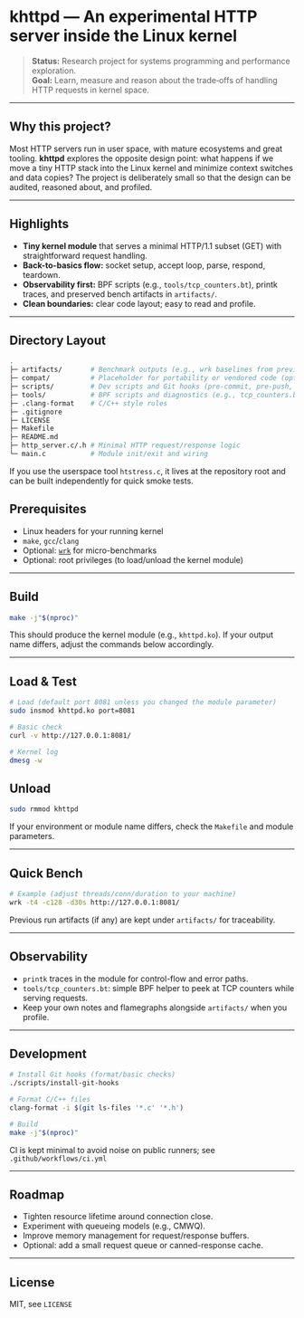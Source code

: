 # khttpd — An experimental HTTP server inside the Linux kernel

> **Status:** Research project for systems programming and performance exploration.  
> **Goal:** Learn, measure and reason about the trade‑offs of handling HTTP requests in kernel space.

---

## Why this project?

Most HTTP servers run in user space, with mature ecosystems and great tooling. **khttpd** explores the opposite design point: what happens if we move a tiny HTTP stack into the Linux kernel and minimize context switches and data copies? The project is deliberately small so that the design can be audited, reasoned about, and profiled.

---

## Highlights

- **Tiny kernel module** that serves a minimal HTTP/1.1 subset (GET) with straightforward request handling.
- **Back-to-basics flow:** socket setup, accept loop, parse, respond, teardown.
- **Observability first:** BPF scripts (e.g., `tools/tcp_counters.bt`), printk traces, and preserved bench artifacts in `artifacts/`.
- **Clean boundaries:** clear code layout; easy to read and profile.

---


## Directory Layout
```bash
.
├─ artifacts/       # Benchmark outputs (e.g., wrk baselines from previous runs)
├─ compat/          # Placeholder for portability or vendored code (optional)
├─ scripts/         # Dev scripts and Git hooks (pre-commit, pre-push, etc.)
├─ tools/           # BPF scripts and diagnostics (e.g., tcp_counters.bt)
├─ .clang-format    # C/C++ style rules
├─ .gitignore
├─ LICENSE
├─ Makefile
├─ README.md
├─ http_server.c/.h # Minimal HTTP request/response logic
└─ main.c           # Module init/exit and wiring
```
If you use the userspace tool `htstress.c`, it lives at the repository root and can be built independently for quick smoke tests.


## Prerequisites

- Linux headers for your running kernel
- `make`, `gcc`/`clang`
- Optional: [`wrk`](https://github.com/wg/wrk) for micro-benchmarks
- Optional: root privileges (to load/unload the kernel module)

---

## Build

```bash
make -j"$(nproc)"
```
This should produce the kernel module (e.g., `khttpd.ko`).
If your output name differs, adjust the commands below accordingly.

---

## Load & Test
```bash
# Load (default port 8081 unless you changed the module parameter)
sudo insmod khttpd.ko port=8081

# Basic check
curl -v http://127.0.0.1:8081/

# Kernel log
dmesg -w
```

## Unload
```bash
sudo rmmod khttpd
```
If your environment or module name differs, check the `Makefile` and module parameters.

---

## Quick Bench
```bash
# Example (adjust threads/conn/duration to your machine)
wrk -t4 -c128 -d30s http://127.0.0.1:8081/
```
Previous run artifacts (if any) are kept under `artifacts/` for traceability.

---

## Observability

- `printk` traces in the module for control-flow and error paths.
- `tools/tcp_counters.bt`: simple BPF helper to peek at TCP counters while serving requests.
- Keep your own notes and flamegraphs alongside `artifacts/` when you profile.

---

## Development
```bash
# Install Git hooks (format/basic checks)
./scripts/install-git-hooks

# Format C/C++ files
clang-format -i $(git ls-files '*.c' '*.h')

# Build
make -j"$(nproc)"
```
CI is kept minimal to avoid noise on public runners; see `.github/workflows/ci.yml`

---

## Roadmap
- Tighten resource lifetime around connection close.
- Experiment with queueing models (e.g., CMWQ).
- Improve memory management for request/response buffers.
- Optional: add a small request queue or canned-response cache.

---

## License
MIT, see `LICENSE`